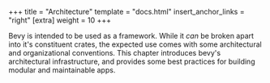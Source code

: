 +++
title = "Architecture"
template = "docs.html"
insert_anchor_links = "right"
[extra]
weight = 10
+++

Bevy is intended to be used as a framework.
While it *can* be broken apart into it's constituent crates, the expected use comes with some architectural and organizational conventions.
This chapter introduces bevy's architectural infrastructure, and provides some best practices for building modular and maintainable apps.
